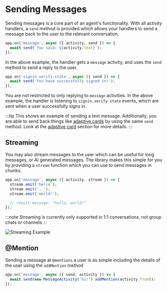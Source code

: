 # Sending Messages

Sending messages is a core part of an agent's functionality. With all activity handlers, a `send` method is provided which allows your handlers to send a message back to the user to the relevant conversation. 

```typescript
app.on('message', async ({ activity, send }) => {
  await send(`You said: ${activity.text}`);
});
```

In the above example, the handler gets a `message` activity, and uses the `send` method to send a reply to the user.

```typescript
app.on('signin.verify-state', async ({ send }) => {
  await send('You have successfully signed in!');
});
```

You are not restricted to only replying to `message` activities. In the above example, the handler is listening to `signin.verify-state` events, which are sent when a user successfully signs in. 

:::tip
This shows an example of sending a text message. Additionally, you are able to send back things like [adaptive cards](../../in-depth-guides/adaptive-cards) by using the same `send` method. Look at the [adaptive card](../../in-depth-guides/adaptive-cards) section for more details.
:::

## Streaming

You may also stream messages to the user which can be useful for long messages, or AI generated messages. The library makes this simple for you by providing a `stream` function which you can use to send messages in chunks. 

```typescript
app.on('message', async ({ activity, stream }) => {
  stream.emit('hello');
  stream.emit(', ');
  stream.emit('world!');

  // result message: "hello, world!"
});
```

:::note
Streaming is currently only supported in 1:1 conversations, not group chats or channels
:::

![Streaming Example](~/assets/screenshots/streaming-chat.gif)

## @Mention

Sending a message at `@mentions` a user is as simple including the details of the user using the `addMention` method

```typescript
app.on('message', async ({ send, activity }) => {
  await send(new MessageActivity('hi!').addMention(activity.from));
});
```
